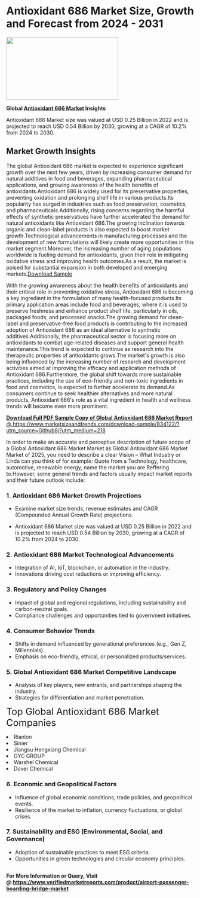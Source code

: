 <H1>Antioxidant 686 Market Size, Growth and Forecast from 2024 - 2031</H1><img class="aligncenter size-medium wp-image-584254" src="https://thirdeyenews.in/wp-content/uploads/2024/09/Global-Market-Research-300x168.jpeg" alt="" width="300" height="168" /><p><strong>Global&nbsp;<a href="https://www.marketsizeandtrends.com/download-sample/834122/?utm_source=Github8j?utm_medium=218">Antioxidant 686 Market</a> Insights</strong></p><p>Antioxidant 686 Market size was valued at USD 0.25 Billion in 2022 and is projected to reach USD 0.54 Billion by 2030, growing at a CAGR of 10.2% from 2024 to 2030.</p><p><h2>Market Growth Insights</h2> <p>The global Antioxidant 686 market is expected to experience significant growth over the next few years, driven by increasing consumer demand for natural additives in food and beverages, expanding pharmaceutical applications, and growing awareness of the health benefits of antioxidants.Antioxidant 686 is widely used for its preservative properties, preventing oxidation and prolonging shelf life in various products.Its popularity has surged in industries such as food preservation, cosmetics, and pharmaceuticals.Additionally, rising concerns regarding the harmful effects of synthetic preservatives have further accelerated the demand for natural antioxidants like Antioxidant 686.The growing inclination towards organic and clean-label products is also expected to boost market growth.Technological advancements in manufacturing processes and the development of new formulations will likely create more opportunities in this market segment.Moreover, the increasing number of aging populations worldwide is fueling demand for antioxidants, given their role in mitigating oxidative stress and improving health outcomes.As a result, the market is poised for substantial expansion in both developed and emerging markets.<a href="#">Download Sample</a></p> <p>With the growing awareness about the health benefits of antioxidants and their critical role in preventing oxidative stress, Antioxidant 686 is becoming a key ingredient in the formulation of many health-focused products.Its primary application areas include food and beverages, where it is used to preserve freshness and enhance product shelf life, particularly in oils, packaged foods, and processed snacks.The growing demand for clean-label and preservative-free food products is contributing to the increased adoption of Antioxidant 686 as an ideal alternative to synthetic additives.Additionally, the pharmaceutical sector is focusing more on antioxidants to combat age-related diseases and support general health maintenance.This trend is expected to continue as research into the therapeutic properties of antioxidants grows.The market's growth is also being influenced by the increasing number of research and development activities aimed at improving the efficacy and application methods of Antioxidant 686.Furthermore, the global shift towards more sustainable practices, including the use of eco-friendly and non-toxic ingredients in food and cosmetics, is expected to further accelerate its demand.As consumers continue to seek healthier alternatives and more natural products, Antioxidant 686's role as a vital ingredient in health and wellness trends will become even more prominent.<a href="#"></p><p><span class=""><strong>Download Full PDF Sample Copy of Global Antioxidant 686 Market Report</strong> @ <a href="https://www.marketsizeandtrends.com/download-sample/834122/?utm_source=Github8j?utm_medium=218" target="_blank">https://www.marketsizeandtrends.com/download-sample/834122/?utm_source=Github8j?utm_medium=218</a></span></p><p>In order to make an accurate and perceptive description of future scope of a Global&nbsp;Antioxidant 686 Market Market as Global&nbsp;Antioxidant 686 Market Market of 2025, you need to describe a clear Vision &ndash; What Industry or Linda can you think of for example: Quote from a Technology, healthcare, automotive, renewable energy, name the market you are Reffering to.However, some general trends and factors usually impact market reports and their future outlook include:</p><h3>1.&nbsp;<strong>Antioxidant 686 Market Growth Projections</strong></h3><ul><li>Examine market size trends, revenue estimates and CAGR (Compounded Annual Growth Rate) projections.</li><li><p>Antioxidant 686 Market size was valued at USD 0.25 Billion in 2022 and is projected to reach USD 0.54 Billion by 2030, growing at a CAGR of 10.2% from 2024 to 2030.</p></li></ul><h3>2.&nbsp;<strong>Antioxidant 686 Market Technological Advancements</strong></h3><ul><li>Integration of AI, IoT, blockchain, or automation in the industry.</li><li>Innovations driving cost reductions or improving efficiency.</li></ul><h3>3.&nbsp;<strong>Regulatory and Policy Changes</strong></h3><ul><li>Impact of global and regional regulations, including sustainability and carbon-neutral goals.</li><li>Compliance challenges and opportunities tied to government initiatives.</li></ul><h3>4.&nbsp;<strong>Consumer Behavior Trends</strong></h3><ul><li>Shifts in demand influenced by generational preferences (e.g., Gen Z, Millennials).</li><li>Emphasis on eco-friendly, ethical, or personalized products/services.</li></ul><h3>5.&nbsp;<strong>Global Antioxidant 686 Market Competitive Landscape</strong></h3><ul><li>Analysis of key players, new entrants, and partnerships shaping the industry.</li><li>Strategies for differentiation and market penetration.</li></ul><p data-pm-slice="1 1 []"><span style="color: inherit; font-family: inherit; font-size: 25px;">Top Global Antioxidant 686 Market Companies</span></p><div class="" data-test-id=""><p><li>Rianlon</li><li> Sinier</li><li> Jiangsu Hengxiang Chemical</li><li> GYC GROUP</li><li> Warshel Chemical</li><li> Dover Chemical</li></p></div><h3>6.&nbsp;<strong>Economic and Geopolitical Factors</strong></h3><ul><li>Influence of global economic conditions, trade policies, and geopolitical events.</li><li>Resilience of the market to inflation, currency fluctuations, or global crises.</li></ul><h3>7.&nbsp;<strong>Sustainability and ESG (Environmental, Social, and Governance)</strong></h3><ul><li>Adoption of sustainable practices to meet ESG criteria.</li><li>Opportunities in green technologies and circular economy principles.</li></ul><h2><strong style="font-size: 14px;">For More Information or Query, Visit @&nbsp;</strong><a style="background-color: #ffffff; font-size: 14px;" href="https://www.marketsizeandtrends.com/report/antioxidant-686-market/" target="_blank">https://www.verifiedmarketreports.com/product/airport-passenger-boarding-bridge-market</a></h2>